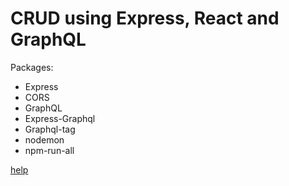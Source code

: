 # CRUD using Express, React and GraphQL

Packages:

- Express
- CORS
- GraphQL
- Express-Graphql
- Graphql-tag
- nodemon
- npm-run-all

<a href="https://developer.okta.com/blog/2018/10/11/build-simple-web-app-with-express-react-graphql#add-the-ability-to-edit-posts-in-graphql">help</a>
